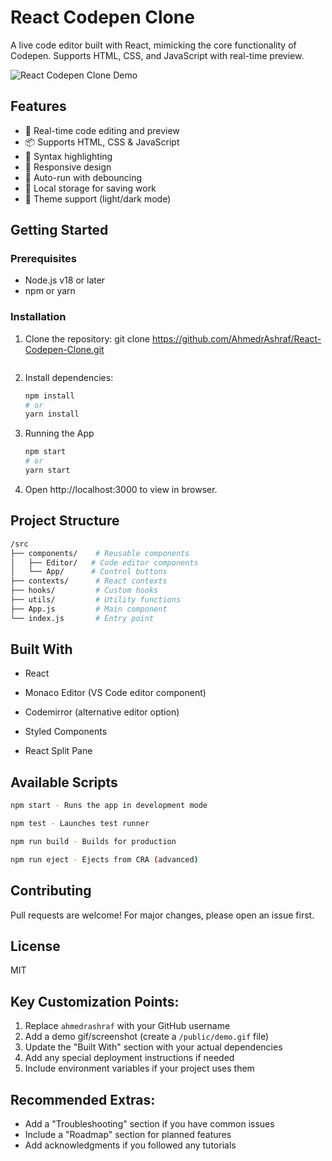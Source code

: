 # React Codepen Clone

A live code editor built with React, mimicking the core functionality of Codepen. Supports HTML, CSS, and JavaScript with real-time preview.

![React Codepen Clone Demo](demo.gif) <!-- Add a demo gif/screenshot later -->

## Features

- 🚀 Real-time code editing and preview
- 📦 Supports HTML, CSS & JavaScript
- 🎨 Syntax highlighting
- 📱 Responsive design
- 🔄 Auto-run with debouncing
- 📂 Local storage for saving work
- 🌈 Theme support (light/dark mode)

## Getting Started

### Prerequisites

- Node.js v18 or later
- npm or yarn

### Installation

1. Clone the repository:
   git clone https://github.com/AhmedrAshraf/React-Codepen-Clone.git
   ```
2. Install dependencies:
   ```bash
   npm install
   # or
   yarn install
   ```
3. Running the App
   ```bash
   npm start
   # or
   yarn start
   ```
4. Open http://localhost:3000 to view in browser.

## Project Structure
```bash
/src
├── components/    # Reusable components
│   ├── Editor/   # Code editor components
│   └── App/      # Control buttons
├── contexts/      # React contexts
├── hooks/         # Custom hooks
├── utils/         # Utility functions
├── App.js         # Main component
└── index.js       # Entry point
```

## Built With
- React

- Monaco Editor (VS Code editor component)

- Codemirror (alternative editor option)

- Styled Components

- React Split Pane

## Available Scripts
```bash
npm start - Runs the app in development mode

npm test - Launches test runner

npm run build - Builds for production

npm run eject - Ejects from CRA (advanced)
```

## Contributing
Pull requests are welcome! For major changes, please open an issue first.

## License
MIT

## Key Customization Points:

1. Replace `ahmedrashraf` with your GitHub username
2. Add a demo gif/screenshot (create a `/public/demo.gif` file)
3. Update the "Built With" section with your actual dependencies
4. Add any special deployment instructions if needed
5. Include environment variables if your project uses them

## Recommended Extras:

- Add a "Troubleshooting" section if you have common issues
- Include a "Roadmap" section for planned features
- Add acknowledgments if you followed any tutorials
